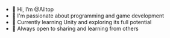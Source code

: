 - 👋 Hi, I’m @Ailtop  
- 👀 I'm passionate about programming and game development  
- 🌱 Currently learning Unity and exploring its full potential  
- 💬 Always open to sharing and learning from others  

<!---
Ailtop/Ailtop is a ✨ special ✨ repository because its `README.md` (this file) appears on your GitHub profile.
You can click the Preview link to take a look at your changes.
--->
